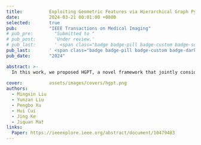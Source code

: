 ```yaml
---
title:          Exploiting Geometric Features via Hierarchical Graph Pyramid Transformer for Cancer Diagnosis Using Histopathological Images
date:           2024-03-21 00:01:00 +0800
selected:       true
pub:            "IEEE Transactions on Medical Imaging"
# pub_pre:        "Submitted to "
# pub_post:       'Under review.'
# pub_last:       ' <span class="badge badge-pill badge-custom badge-success">Spotlight</span>'
pub_last:       ' <span class="badge badge-pill badge-custom badge-dark">Journal</span>'
pub_date:       "2024"

abstract: >-
  In this work, we proposed HGPT, a novel framework that jointly considers geometric and global representation for cancer diagnosis in histopathological images. HGPT leverages a multi-head graph aggregator to aggregate the geometric representation from pathological morphological features, and a locality feature enhancement block to highly enhance the 2D local feature perception in vision transformers, leading to improved performance on histopathological image classification.
  
cover:          assets/images/covers/hgpt.png
authors:
  - Mingxin Liu
  - Yunzan Liu
  - Pengbo Xu
  - Hui Cui
  - Jing Ke
  - Jiquan Ma†
links:
  Paper: https://ieeexplore.ieee.org/abstract/document/10479483
---
```

